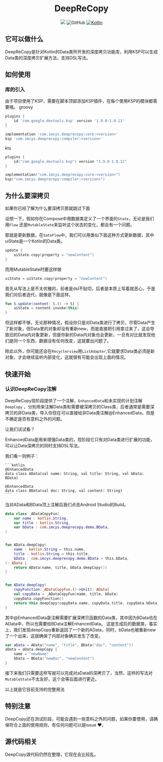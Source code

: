
<div align="center">
    
# DeepReCopy

[![](https://jitpack.io/v/1250422131/DeepReCopy.svg)](https://jitpack.io/#1250422131/DeepReCopy)
![GitHub](https://img.shields.io/github/license/1250422131/bilibilias)
[![Kotlin](https://img.shields.io/badge/kotlin-1.8.10-blue.svg?logo=kotlin)](http://kotlinlang.org)

</div>

## 它可以做什么

DeepReCopy是针对Kotlin的Data类所开发的深度拷贝功能库，利用KSP可以生成Data类的深度拷贝扩展方法，支持DSL写法。

## 如何使用

### 库的引入
由于项目使用了KSP，需要在脚本顶部添加KSP插件，在每个使用KSP的模块都需要哦。
groovy
```groovy
plugins {
    id 'com.google.devtools.ksp' version '1.9.0-1.0.11'
}

implementation 'com.imcys.deeprecopy:core:<version>'
ksp 'com.imcys.deeprecopy:compiler:<version>'
```
kts
```kotlin
plugins {
    id("com.google.devtools.ksp") version "1.9.0-1.0.11"
}

implementation("com.imcys.deeprecopy:core:<version>")
ksp("com.imcys.deeprecopy:compiler:<version>")
```

## 为什么要深拷贝

如果你已经了解为什么要深拷贝那就跳过下面

设想一下，假如你在Compose中用数据类定义了一个界面的`State`，无论是我们用`Flow`
还是`MutableState`来监听这个状态的变化，都会有一个问题。

那就是更新数据，在`SateFlow`中，我们可以用类似下面这种方式更新数据，其中uiState是一个Kotlin的Data类。

```kotlin
update {
    uiState.copy(property = "newContent")
}
```

而用MutableState时要这样做

```kotlin
uiState = uiState.copy(property = "newContent")
```

首先从写法上是不太优雅的，前者是dsl不贴切，后者是本质上写着就恶心，于是我们对后者迭代，就像是下面这样。

```kotlin
fun S.update(content: S.() -> S) {
    uiState = content.invoke(this)
}
```

但这样都不够，无论那种情况，假设你只是对Data类进行了拷贝，尽管Data产生了新对象，但Data里的对象却没有重新new，而是直接把引用拿过来了，这会导致旧的Data内对象更新，但是你新的Data内对象也会更新，一旦有对比就发现他们是同一个东西，数据没有任何改变，这就要出问题了。

除此以外，你可能还会在`Recyclerview`用`ListAdapter`,它就要求Data类必须是新对象，才会继续监听内部变化，这就很有可能会出现上面的情况。

## 快速开始

### 认识DeepReCopy注解

DeepReCopy现阶段提供了一个注解，`EnhancedData`和未实现的计划注解`DeepCopy`
，分别用来注解Data类和需要被深拷贝的Class类，后者通常是需要深拷贝的非Data类，导入你现在可以直接给非Data类注解@EnhancedData，但是不确定是否有意料之外的问题。

让我们试试看？

EnhancedData是用来增强Data类的，现阶段它只有对Data类进行扩展的功能，可以让Data深拷贝的同时支持DSL写法。

我们看一则例子：

    ```kotlin
    @EnhancedData
    data class AData(val name: String, val title: String, val bData: BData)
    
    @EnhancedData
    data class BData(val doc: String, val content: String)
    ```

当对AData和BData顶上注解后我们点击Android Studio的Build。

```kotlin
data class _ADataCopyFun(
    var name : kotlin.String,
    var title : kotlin.String,
    var bData : com.imcys.deeprecopy.demo.BData,
)


fun AData.deepCopy(
    name : kotlin.String = this.name,
    title : kotlin.String = this.title,
    bData : com.imcys.deeprecopy.demo.BData = this.bData,
): AData {
    return AData(name, title, bData.deepCopy())
}


fun AData.deepCopy(
    copyFunction:_ADataCopyFun.()->Unit): AData{
    val copyData = _ADataCopyFun(name, title, bData)
    copyData.copyFunction()
    return this.deepCopy(copyData.name, copyData.title, copyData.bData)
}


```
其中@EnhancedData是注解需要扩展深拷贝函数的Data类，其中因为BData也在AData中，所以也需要给BData注解EnhancedData。
这是生成后的数据类，事实上，我们发现deepCopy重新返回了一个新的AData，同时，bData也被重新new了一个出来，这就确保了内部对象确实发生了改变。

```kotlin
var aData = AData("name", "title", BData("doc", "content"))
aData = aData.deepCopy {
    name = "newName"
    bData = BData("newDoc", "newContent")
}
```

接下来我们只需要这样写就可以完成对aData的深拷贝了，当然，这样的写法对`MutableState`不太友好，这个会等后面进行更近。

以上就是它目前支持的完整用法

## 特别注意
DeepCopy还在测试阶段，可能会遇到一些意料之外的问题，如果你要使用，请确保符合上面的使用规则，有任何问题可以提issue ❤。

## 源代码相关
DeepCopy源代码仍然在整理，它现在会比较乱。
